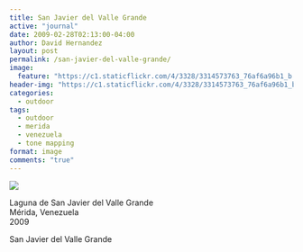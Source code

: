 ```yaml
---
title: San Javier del Valle Grande
active: "journal"
date: 2009-02-28T02:13:00-04:00
author: David Hernandez
layout: post
permalink: /san-javier-del-valle-grande/
image:
  feature: "https://c1.staticflickr.com/4/3328/3314573763_76af6a96b1_b.jpg"
header-img: "https://c1.staticflickr.com/4/3328/3314573763_76af6a96b1_b.jpg"
categories:
  - outdoor
tags:
  - outdoor
  - merida
  - venezuela
  - tone mapping
format: image
comments: "true"
---
```

<a href="https://c1.staticflickr.com/4/3328/3314573763_76af6a96b1_b.jpg" class="popup"  title="San Javier del Valle" data-caption="© 2009 by David Hernández">
<img src="https://c1.staticflickr.com/4/3328/3314573763_76af6a96b1_b.jpg"></a>

Laguna de San Javier del Valle Grande<br /> 
Mérida, Venezuela<br /> 
2009

San Javier del Valle Grande
